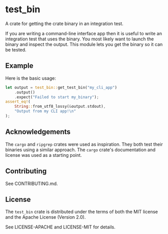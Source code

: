 # test_bin

A crate for getting the crate binary in an integration test.

If you are writing a command-line interface app then it is useful to write an integration test that uses the binary. You most likely want to launch the binary and inspect the output. This module lets you get the binary so it can be tested.

## Example

Here is the basic usage:

```rust
let output = test_bin::get_test_bin("my_cli_app")
    .output()
    .expect("Failed to start my_binary");
assert_eq!(
    String::from_utf8_lossy(&output.stdout),
    "Output from my CLI app!\n"
);
```

## Acknowledgements

The `cargo` and `ripgrep` crates were used as inspiration. They both test their
binaries using a similar approach. The `cargo` crate's documentation and license
was used as a starting point.

## Contributing

See CONTRIBUTING.md.

## License

The `test_bin` crate is distributed under the terms of both the MIT license and the Apache License (Version 2.0).

See LICENSE-APACHE and LICENSE-MIT for details.

